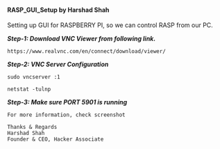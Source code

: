 #### RASP_GUI_Setup by Harshad Shah

Setting up GUI for RASPBERRY PI, so we can control RASP from our PC.

***Step-1: Download VNC Viewer from following link.***

```
https://www.realvnc.com/en/connect/download/viewer/

```

***Step-2: VNC Server Configuration***

```
sudo vncserver :1 

```

```
netstat -tulnp

```

***Step-3: Make sure PORT 5901  is running***

```
For more information, check screenshot

```


```
Thanks & Regards
Harshad Shah
Founder & CEO, Hacker Associate 

```


